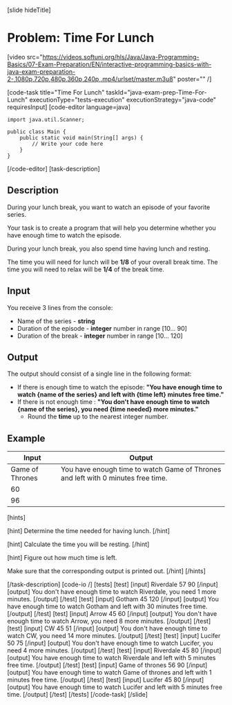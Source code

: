 [slide hideTitle]
# Problem: Time For Lunch

[video src="https://videos.softuni.org/hls/Java/Java-Programming-Basics/07-Exam-Preparation/EN/interactive-programming-basics-with-java-exam-preparation-2-,1080p,720p,480p,360p,240p,.mp4/urlset/master.m3u8" poster="" /]

[code-task title="Time For Lunch" taskId="java-exam-prep-Time-For-Lunch" executionType="tests-execution" executionStrategy="java-code" requiresInput]
[code-editor language=java]
```
import java.util.Scanner;

public class Main {
    public static void main(String[] args) {
        // Write your code here
    }
}
```
[/code-editor]
[task-description]
## Description
During your lunch break, you want to watch an episode of your favorite series. 

Your task is to create a program that will help you determine whether you have enough time to watch the episode. 

During your lunch break, you also spend time having lunch and resting. 

The time you will need for lunch will be **1/8** of your overall break time. The time you will need to relax will be **1/4** of the break time.

## Input
You receive 3 lines from the console:
- Name of the series - **string**
- Duration of the episode - **integer** number in range [10… 90]
- Duration of the break - **integer** number in range [10… 120]

## Output
The output should consist of a single line in the following format:

- If there is enough time to watch the episode: **"You have enough time to watch \{name of the series\} and left with \{time left\} minutes free time."**
- If there is not enough time : **"You don't have enough time to watch \{name of the series\}, you need \{time needed\} more minutes."**
    - Round the **time** up to the nearest integer number.

## Example
| **Input** | **Output** |
| --- | --- | 
| Game of Thrones | You have enough time to watch Game of Thrones and left with 0 minutes free time. | 
| 60 | 
| 96 | 

[hints]

[hint]
Determine the time needed for having lunch.
[/hint]

[hint]
Calculate the time you will be resting.
[/hint]

[hint]
Figure out how much time is left.

Make sure that the corresponding output is printed out.
[/hint]
[/hints]

[/task-description]
[code-io /]
[tests]
[test]
[input]
Riverdale
57
90
[/input]
[output]
You don't have enough time to watch Riverdale, you need 1 more minutes.
[/output]
[/test]
[test]
[input]
Gotham
45
120
[/input]
[output]
You have enough time to watch Gotham and left with 30 minutes free time.
[/output]
[/test]
[test]
[input]
Arrow
45
60
[/input]
[output]
You don't have enough time to watch Arrow, you need 8 more minutes.
[/output]
[/test]
[test]
[input]
CW
45
51
[/input]
[output]
You don't have enough time to watch CW, you need 14 more minutes.
[/output]
[/test]
[test]
[input]
Lucifer
50
75
[/input]
[output]
You don't have enough time to watch Lucifer, you need 4 more minutes.
[/output]
[/test]
[test]
[input]
Riverdale
45
80
[/input]
[output]
You have enough time to watch Riverdale and left with 5 minutes free time.
[/output]
[/test]
[test]
[input]
Game of thrones
56
90
[/input]
[output]
You have enough time to watch Game of thrones and left with 1 minutes free time.
[/output]
[/test]
[test]
[input]
Lucifer
45
80
[/input]
[output]
You have enough time to watch Lucifer and left with 5 minutes free time.
[/output]
[/test]
[/tests]
[/code-task]
[/slide]
